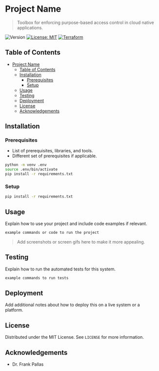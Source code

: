 # Project Name
> Toolbox for enforcing purpose-based access control in cloud native applications.

![Version](https://img.shields.io/badge/version-1.0.0-blue.svg?cacheSeconds=2592000)
[![License: MIT](https://img.shields.io/badge/License-MIT-yellow.svg)](#)
[![Terraform](https://github.com/christianstubbe/usability-engineering/actions/workflows/terraform.yml/badge.svg)](https://github.com/christianstubbe/usability-engineering/actions/workflows/terraform.yml)

## Table of Contents
- [Project Name](#project-name)
  - [Table of Contents](#table-of-contents)
  - [Installation](#installation)
    - [Prerequisites](#prerequisites)
    - [Setup](#setup)
  - [Usage](#usage)
  - [Testing](#testing)
  - [Deployment](#deployment)
  - [License](#license)
  - [Acknowledgements](#acknowledgements)

## Installation

### Prerequisites

- List of prerequisites, libraries, and tools.
- Different set of prerequisites if applicable.

```sh
python -m venv .env
source .env/bin/activate
pip install -r requirements.txt
```

### Setup

```sh
pip install -r requirements.txt
```

## Usage

Explain how to use your project and include code examples if relevant.

```sh
example commands or code to run the project
```

> Add screenshots or screen gifs here to make it more appealing.


## Testing

Explain how to run the automated tests for this system.

```sh
example commands to run tests
```

## Deployment

Add additional notes about how to deploy this on a live system or a platform.


## License

Distributed under the MIT License. See `LICENSE` for more information.

## Acknowledgements

- Dr. Frank Pallas
